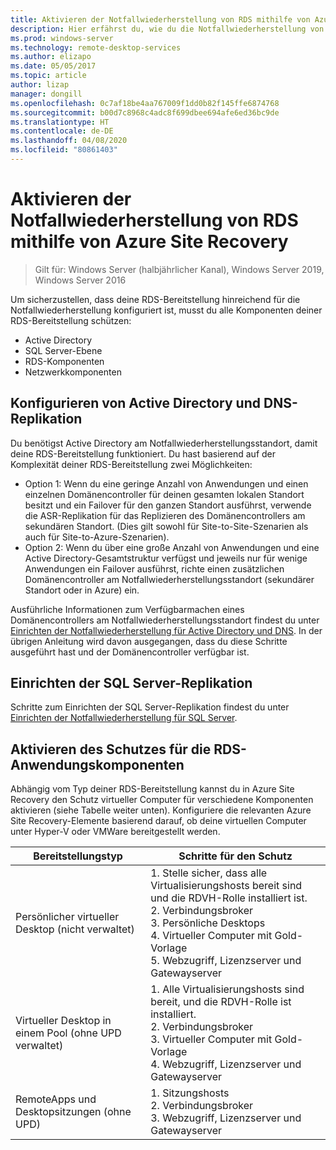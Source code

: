 ```yaml
---
title: Aktivieren der Notfallwiederherstellung von RDS mithilfe von Azure Site Recovery
description: Hier erfährst du, wie du die Notfallwiederherstellung von RDS mithilfe von Azure Site Recovery aktivierst.
ms.prod: windows-server
ms.technology: remote-desktop-services
ms.author: elizapo
ms.date: 05/05/2017
ms.topic: article
author: lizap
manager: dongill
ms.openlocfilehash: 0c7af18be4aa767009f1dd0b82f145ffe6874768
ms.sourcegitcommit: b00d7c8968c4adc8f699dbee694afe6ed36bc9de
ms.translationtype: HT
ms.contentlocale: de-DE
ms.lasthandoff: 04/08/2020
ms.locfileid: "80861403"
---
```

# <a name="enable-disaster-recovery-of-rds-using-azure-site-recovery"></a>Aktivieren der Notfallwiederherstellung von RDS mithilfe von Azure Site Recovery

>Gilt für: Windows Server (halbjährlicher Kanal), Windows Server 2019, Windows Server 2016

Um sicherzustellen, dass deine RDS-Bereitstellung hinreichend für die Notfallwiederherstellung konfiguriert ist, musst du alle Komponenten deiner RDS-Bereitstellung schützen:

- Active Directory
- SQL Server-Ebene
- RDS-Komponenten
- Netzwerkkomponenten

## <a name="configure-active-directory-and-dns-replication"></a>Konfigurieren von Active Directory und DNS-Replikation

Du benötigst Active Directory am Notfallwiederherstellungsstandort, damit deine RDS-Bereitstellung funktioniert. Du hast basierend auf der Komplexität deiner RDS-Bereitstellung zwei Möglichkeiten:

- Option 1: Wenn du eine geringe Anzahl von Anwendungen und einen einzelnen Domänencontroller für deinen gesamten lokalen Standort besitzt und ein Failover für den ganzen Standort ausführst, verwende die ASR-Replikation für das Replizieren des Domänencontrollers am sekundären Standort. (Dies gilt sowohl für Site-to-Site-Szenarien als auch für Site-to-Azure-Szenarien).
- Option 2: Wenn du über eine große Anzahl von Anwendungen und eine Active Directory-Gesamtstruktur verfügst und jeweils nur für wenige Anwendungen ein Failover ausführst, richte einen zusätzlichen Domänencontroller am Notfallwiederherstellungsstandort (sekundärer Standort oder in Azure) ein.

Ausführliche Informationen zum Verfügbarmachen eines Domänencontrollers am Notfallwiederherstellungsstandort findest du unter [Einrichten der Notfallwiederherstellung für Active Directory und DNS](/azure/site-recovery/site-recovery-active-directory). In der übrigen Anleitung wird davon ausgegangen, dass du diese Schritte ausgeführt hast und der Domänencontroller verfügbar ist.

## <a name="set-up-sql-server-replication"></a>Einrichten der SQL Server-Replikation

Schritte zum Einrichten der SQL Server-Replikation findest du unter [Einrichten der Notfallwiederherstellung für SQL Server](/azure/site-recovery/site-recovery-sql).

## <a name="enable-protection-for-the-rds-application-components"></a>Aktivieren des Schutzes für die RDS-Anwendungskomponenten

Abhängig vom Typ deiner RDS-Bereitstellung kannst du in Azure Site Recovery den Schutz virtueller Computer für verschiedene Komponenten aktivieren (siehe Tabelle weiter unten). Konfiguriere die relevanten Azure Site Recovery-Elemente basierend darauf, ob deine virtuellen Computer unter Hyper-V oder VMWare bereitgestellt werden.


|               Bereitstellungstyp                |                                                                                                     Schritte für den Schutz                                                                                                     |
|----------------------------------------------|--------------------------------------------------------------------------------------------------------------------------------------------------------------------------------------------------------------------------|
|     Persönlicher virtueller Desktop (nicht verwaltet)     | 1. Stelle sicher, dass alle Virtualisierungshosts bereit sind und die RDVH-Rolle installiert ist.    </br>2. Verbindungsbroker  </br>3. Persönliche Desktops </br>4. Virtueller Computer mit Gold-Vorlage </br>5. Webzugriff, Lizenzserver und Gatewayserver |
| Virtueller Desktop in einem Pool (ohne UPD verwaltet) |                    1. Alle Virtualisierungshosts sind bereit, und die RDVH-Rolle ist installiert.  </br>2. Verbindungsbroker  </br>3. Virtueller Computer mit Gold-Vorlage </br>4. Webzugriff, Lizenzserver und Gatewayserver                    |
|   RemoteApps und Desktopsitzungen (ohne UPD)   |                                                          1. Sitzungshosts  </br>2. Verbindungsbroker </br>3. Webzugriff, Lizenzserver und Gatewayserver                                                           |

